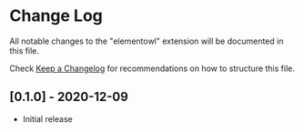 # Change Log

All notable changes to the "elementowl" extension will be documented in this file.

Check [Keep a Changelog](http://keepachangelog.com/) for recommendations on how to structure this file.

## [0.1.0] - 2020-12-09

- Initial release
